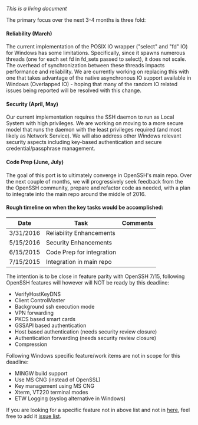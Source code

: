 _This is a living document_

The primary focus over the next 3-4 months is three fold:
#### Reliability (March)
The current implementation of the POSIX IO wrapper ("select" and "fd" IO) for Windows has some limitations. Specifically, since it spawns numerous threads (one for each set fd in fd_sets passed to select), it does not scale. The overhead of synchronization between these threads impacts performance and reliability. We are currently working on replacing this with one that takes advantage of the native asynchronous IO support available in Windows (Overlapped IO) - hoping that many of the random IO related issues being reported will be resolved with this change. 
#### Security (April, May)
Our current implementation requires the SSH daemon to run as Local System with high privileges. We are working on moving to a more secure model that runs the daemon with the least privileges required (and most likely as Network Service). We will also address other Windows relevant security aspects including key-based authentication and secure credential/passphrase management.
#### Code Prep (June, July)
The goal of this port is to ultimately converge in OpenSSH's main repo. Over the next couple of months, we will progressively seek feedback from the the OpenSSH community, prepare and refactor code as needed, with a plan to integrate into the main repo around the middle of 2016.


#### Rough timeline on when the key tasks would be accomplished:

| Date          | Task                   | Comments  |
| ---           |---                     | ---       |
| 3/31/2016     | Reliability Enhancements |           |
| 5/15/2016     | Security Enhancements     |        |
| 6/15/2015     | Code Prep for integration |        |
| 7/15/2015     | Integration in main repo  |        |



The intention is to be close in feature parity with OpenSSH 7/15, following OpenSSH features will however will NOT be ready by this deadline:
- VerifyHostKeyDNS
- Client ControlMaster
- Background ssh execution mode
- VPN forwarding
- PKCS based smart cards
- GSSAPI based authentication
- Host based authentication (needs security review closure)
- Authentication forwarding (needs security review closure)
- Compression

Following Windows specific feature/work items are not in scope for this deadline:
- MINGW build support
- Use MS CNG (instead of OpenSSL)
- Key management using MS CNG
- Xterm, VT220 terminal modes
- ETW Logging (syslog alternative in Windows)

If you are looking for a specific feature not in above list and not in [here](https://github.com/PowerShell/Win32-OpenSSH/labels/feature%20request), feel free to add it [issue list](https://github.com/PowerShell/Win32-OpenSSH/issues).


